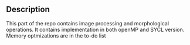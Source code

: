 ## Description
This part of the repo contains image processing and morphological operations. 
It contains implementation in both openMP and SYCL version. Memory optmizations are in the  to-do list
